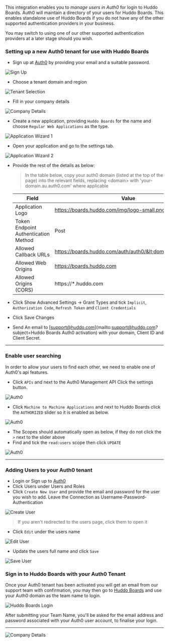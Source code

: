 This integration enables you to _manage users in Auth0_ for login to Huddo Boards. Auth0 will maintain a directory of your users for Huddo Boards. This enables standalone use of Huddo Boards if you do not have any of the other supported authentication providers in your business.

You may switch to using one of our other supported authentication providers at a later stage should you wish.

### Setting up a new Auth0 tenant for use with Huddo Boards

- Sign up at [Auth0](https://auth0.com/) by providing your email and a suitable password.

![Sign Up](img/signup.png)

- Choose a tenant domain and region

![Tenant Selection](img/choose-tenant.png)

- Fill in your company details

![Company Details](img/account.png)

- Create a new application, providing `Huddo Boards` for the name and choose `Regular Web Applications` as the type.

![Application Wizard 1](img/huddo-create-application.png)

- Open your application and go to the settings tab.

![Application Wizard 2](img/huddo-application.png)

- Provide the rest of the details as below:

  > In the table below, copy your auth0 domain (listed at the top of the page) into the relevant fields, replacing &lt;domain&gt; with 'your-domain.au.auth0.com' where applicable

  | Field                                | Value                                                       |
  | ------------------------------------ | ----------------------------------------------------------- |
  | Application Logo                     | https://boards.huddo.com/img/logo-small.png                 |
  | Token Endpoint Authentication Method | Post                                                        |
  | Allowed Callback URLs                | https://boards.huddo.com/auth/auth0/&lt;domain&gt;/callback |
  | Allowed Web Origins                  | https://boards.huddo.com                                    |
  | Allowed Origins (CORS)               | https://\*.huddo.com                                        |

- Click Show Advanced Settings -> Grant Types and tick `Implicit`, `Authorization Code`, `Refresh Token` and `Client Credentials`
- Click Save Changes
- Send An email to [support@huddo.com](mailto:support@huddo.com?subject=Huddo Boards Auth0 activation) with your domain, Client ID and Client Secret.

---

### Enable user searching

In order to allow your users to find each other, we need to enable one of Auth0's api features.

- Click `APIs` and next to the Auth0 Management API Click the settings button.

![Auth0](img/apis.png)

- Click `Machine to Machine Applications` and next to Huddo Boards click the `AUTHORIZED` slider so it is enabled as below.

![Auth0](img/huddo-m2m.png)

- The Scopes should automatically open as below, if they do not click the `>` next to the slider above
- Find and tick the `read:users` scope then click `UPDATE`

![Auth0](img/api-scopes.png)

---

### Adding Users to your Auth0 tenant

- Login or Sign up to [Auth0](https://auth0.com/)
- Click Users under Users and Roles
- Click `Create New User` and provide the email and password for the user you wish to add. Leave the Connection as Username-Password-Authentication

![Create User](img/create-user.png)

> If you aren't redirected to the users page, click them to open it

- Click `Edit` under the users name

![Edit User](img/edit-name.png)

- Update the users full name and click `Save`

![Save User](img/save-name.png)

### Sign in to Huddo Boards with your Auth0 Tenant

Once your Auth0 tenant has been activated you will get an email from our support team with confirmation, you may then go to [Huddo Boards](https://boards.huddo.com) and use your Auth0 domain as the team name to login.

![Huddo Boards Login](img/boards-login.png)

After submitting your Team Name, you'll be asked for the email address and password associated with your Auth0 user account, to finalise your login.

---

![Company Details](img/huddo-login.png)
